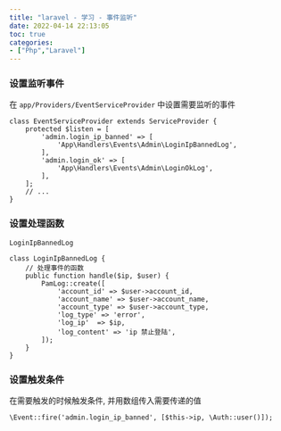 ```yaml
---
title: "laravel - 学习 - 事件监听"
date: 2022-04-14 22:13:05
toc: true
categories:
- ["Php","Laravel"]
---
```


### 设置监听事件
在 `app/Providers/EventServiceProvider` 中设置需要监听的事件



```
class EventServiceProvider extends ServiceProvider {
    protected $listen = [
        'admin.login_ip_banned' => [
            'App\Handlers\Events\Admin\LoginIpBannedLog',
        ],
        'admin.login_ok' => [
            'App\Handlers\Events\Admin\LoginOkLog',
        ],
    ];
    // ...
}
```

### 设置处理函数
`LoginIpBannedLog`
```
class LoginIpBannedLog {
    // 处理事件的函数
    public function handle($ip, $user) {
        PamLog::create([
            'account_id' => $user->account_id,
            'account_name' => $user->account_name,
            'account_type' => $user->account_type,
            'log_type' => 'error',
            'log_ip'  => $ip,
            'log_content' => 'ip 禁止登陆',
        ]);
    }
}
```

### 设置触发条件
在需要触发的时候触发条件, 并用数组传入需要传递的值

`\Event::fire('admin.login_ip_banned', [$this->ip, \Auth::user()]);`

